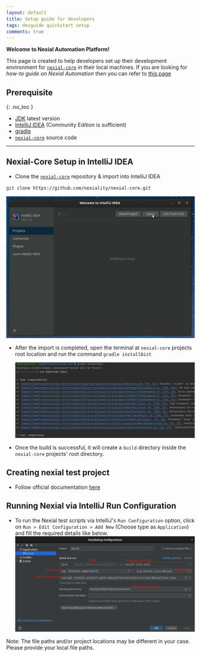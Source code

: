 ```yaml
---
layout: default
title: Setup guide for developers
tags: devguide quickstart setup
comments: true
---
```


**Welcome to Nexial Automation Platform!**

This page is created to help developers set up their development environment for [`nexial-core`](https://github.com/nexiality/nexial-core) in their local machines. If you are looking for _how-to guide on Nexial Automation_ then you can refer to [this page](../userguide)

## Prerequisite
{: .no_toc }

- [JDK](https://openjdk.java.net/install/) latest version
- [IntelliJ IDEA](https://www.jetbrains.com/idea/download/) (Community Edition is sufficient)
- [gradle](https://gradle.org/install/)
- [```nexial-core```](https://github.com/nexiality/nexial-core) source code

---

## Nexial-Core Setup in IntelliJ IDEA

- Clone the [`nexial-core`](https://github.com/nexiality/nexial-core) repository & import into IntelliJ IDEA

```bash
git clone https://github.com/nexiality/nexial-core.git
```

  ![Clone & Import in IDEA](./images/nexial-core-clone-import.gif)

- After the import is completed, open the terminal at `nexial-core` projects root location and run the command `gradle installDist`

  ![gradle installDist](./images/gradle-installDist-terminal-nexial-core.png)

- Once the build is successful, it will create a `build` directory inside the `nexial-core` projects' root directory.

## Creating nexial test project

- Follow official documentation [here](../userguide/SettingUpYourFirstProject)

## Running Nexial via IntelliJ Run Configuration

- To run the Nexial test scripts via IntelliJ's `Run Configuration` option, click on `Run > Edit Configuration > Add New` (Choose type as `Application`)
  and fill the required details like below.
  ![Nexial-core Run configuration](./images/nexial-core-run-configuration-gen.png)

Note: The file paths and/or project locations may be different in your case. Please provide your local file paths.
